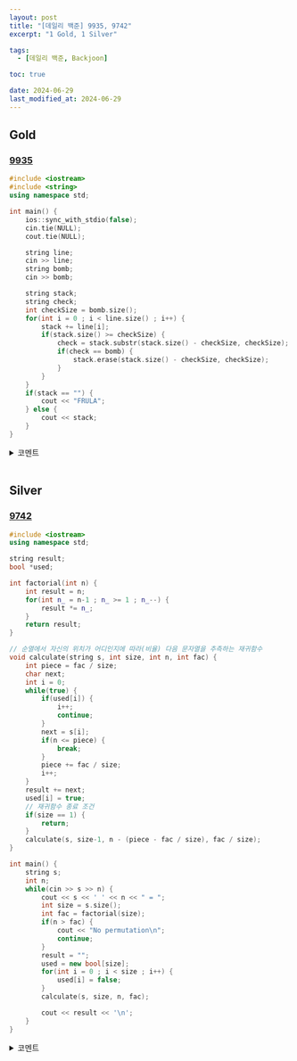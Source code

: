 ```yaml
---
layout: post
title: "[데일리 백준] 9935, 9742"
excerpt: "1 Gold, 1 Silver"

tags:
  - [데일리 백준, Backjoon]

toc: true

date: 2024-06-29
last_modified_at: 2024-06-29
---
```

## Gold
### [9935][def]

```c++
#include <iostream>
#include <string>
using namespace std;

int main() {
    ios::sync_with_stdio(false);
    cin.tie(NULL);
    cout.tie(NULL);

    string line;
    cin >> line;
    string bomb;
    cin >> bomb;

    string stack;
    string check;
    int checkSize = bomb.size();
    for(int i = 0 ; i < line.size() ; i++) {
        stack += line[i];
        if(stack.size() >= checkSize) {
            check = stack.substr(stack.size() - checkSize, checkSize);
            if(check == bomb) {
                stack.erase(stack.size() - checkSize, checkSize);
            }
        }
    }
    if(stack == "") {
        cout << "FRULA";
    } else {
        cout << stack;
    }
}
```

<details>
<summary>코멘트</summary>
<div markdown="1">

- `string`의 `substr()` 메소드와 `erase()` 메소드를 유용하게 아주 잘 썼다.  

</div>
</details> 

<br>

## Silver
### [9742][def2]

```c++
#include <iostream>
using namespace std;

string result;
bool *used;

int factorial(int n) {
    int result = n;
    for(int n_ = n-1 ; n_ >= 1 ; n_--) {
        result *= n_;
    }
    return result;
}

// 순열에서 자신의 위치가 어디인지에 따라(비율) 다음 문자열을 추측하는 재귀함수
void calculate(string s, int size, int n, int fac) {
    int piece = fac / size;
    char next;
    int i = 0;
    while(true) {
        if(used[i]) {
            i++;
            continue;
        }
        next = s[i];
        if(n <= piece) {
            break;
        }
        piece += fac / size;
        i++;
    }
    result += next;
    used[i] = true;
    // 재귀함수 종료 조건
    if(size == 1) {
        return;
    }
    calculate(s, size-1, n - (piece - fac / size), fac / size);
}

int main() {
    string s;
    int n;
    while(cin >> s >> n) {
        cout << s << ' ' << n << " = ";
        int size = s.size();
        int fac = factorial(size);
        if(n > fac) {
            cout << "No permutation\n";
            continue;
        }
        result = "";
        used = new bool[size];
        for(int i = 0 ; i < size ; i++) {
            used[i] = false;
        }
        calculate(s, size, n, fac);

        cout << result << '\n';
    }
}
```

<details>
<summary>코멘트</summary>
<div markdown="1">

- `std::cin` 은 아무것도 읽지 못했을 때 `false`를 반환한다.  

</div>
</details> 

[def]: https://www.acmicpc.net/problem/9935
[def2]: https://www.acmicpc.net/problem/9742